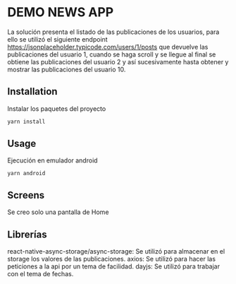 # DEMO NEWS APP

La solución  presenta el listado de las publicaciones de los usuarios, para ello se
utilizó el siguiente endpoint https://jsonplaceholder.typicode.com/users/1/posts que 
devuelve las publicaciones del usuario 1, cuando se haga scroll y se llegue al final se
obtiene las publicaciones del usuario 2 y así sucesivamente hasta obtener y
mostrar las publicaciones del usuario 10.

## Installation

Instalar los paquetes del proyecto

```bash
yarn install
```

## Usage

Ejecución en emulador android

```
yarn android
```

## Screens
Se creo solo una pantalla de Home


## Librerías
react-native-async-storage/async-storage: Se utilizó para almacenar en el storage los valores de las publicaciones.
axios: Se utilizó para hacer las peticiones a la api por un tema de facilidad.
dayjs: Se utilizó para trabajar con el tema de fechas.
